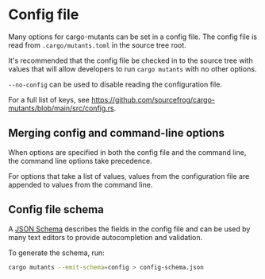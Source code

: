 # Config file

Many options for cargo-mutants can be set in a config file. The config file is read from
`.cargo/mutants.toml` in the source tree root.

It's recommended that the config file be checked in to the source tree with values that will
allow developers to run `cargo mutants` with no other options.

`--no-config` can be used to disable reading the configuration file.

For a full list of keys, see <https://github.com/sourcefrog/cargo-mutants/blob/main/src/config.rs>.

## Merging config and command-line options

When options are specified in both the config file and the command line, the command line options take precedence.

For options that take a list of values, values from the configuration file are appended
to values from the command line.

## Config file schema

A [JSON Schema](https://json-schema.org/) describes the fields in the config file and can be used
by many text editors to provide autocompletion and validation.

To generate the schema, run:

```bash
cargo mutants --emit-schema=config > config-schema.json
```
